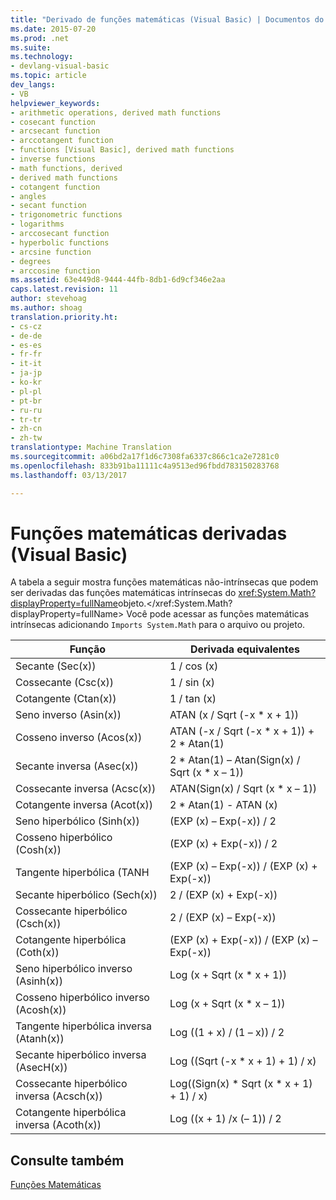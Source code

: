 ```yaml
---
title: "Derivado de funções matemáticas (Visual Basic) | Documentos do Microsoft"
ms.date: 2015-07-20
ms.prod: .net
ms.suite: 
ms.technology:
- devlang-visual-basic
ms.topic: article
dev_langs:
- VB
helpviewer_keywords:
- arithmetic operations, derived math functions
- cosecant function
- arcsecant function
- arccotangent function
- functions [Visual Basic], derived math functions
- inverse functions
- math functions, derived
- derived math functions
- cotangent function
- angles
- secant function
- trigonometric functions
- logarithms
- arccosecant function
- hyperbolic functions
- arcsine function
- degrees
- arccosine function
ms.assetid: 63e449d8-9444-44fb-8db1-6d9cf346e2aa
caps.latest.revision: 11
author: stevehoag
ms.author: shoag
translation.priority.ht:
- cs-cz
- de-de
- es-es
- fr-fr
- it-it
- ja-jp
- ko-kr
- pl-pl
- pt-br
- ru-ru
- tr-tr
- zh-cn
- zh-tw
translationtype: Machine Translation
ms.sourcegitcommit: a06bd2a17f1d6c7308fa6337c866c1ca2e7281c0
ms.openlocfilehash: 833b91ba11111c4a9513ed96fbdd783150283768
ms.lasthandoff: 03/13/2017

---
```

# <a name="derived-math-functions-visual-basic"></a>Funções matemáticas derivadas (Visual Basic)
A tabela a seguir mostra funções matemáticas não-intrínsecas que podem ser derivadas das funções matemáticas intrínsecas do <xref:System.Math?displayProperty=fullName>objeto.</xref:System.Math?displayProperty=fullName> Você pode acessar as funções matemáticas intrínsecas adicionando `Imports System.Math` para o arquivo ou projeto.  
  
|Função|Derivada equivalentes|  
|--------------|-------------------------|  
|Secante (Sec(x))|1 / cos (x)|  
|Cossecante (Csc(x))|1 / sin (x)|  
|Cotangente (Ctan(x))|1 / tan (x)|  
|Seno inverso (Asin(x))|ATAN (x / Sqrt (-x * x + 1))|  
|Cosseno inverso (Acos(x))|ATAN (-x / Sqrt (-x * x + 1)) + 2 \* Atan(1)|  
|Secante inversa (Asec(x))|2 * Atan(1) – Atan(Sign(x) / Sqrt (x \* x – 1))|  
|Cossecante inversa (Acsc(x))|ATAN(Sign(x) / Sqrt (x * x – 1))|  
|Cotangente inversa (Acot(x))|2 * Atan(1) - ATAN (x)|  
|Seno hiperbólico (Sinh(x))|(EXP (x) – Exp(-x)) / 2|  
|Cosseno hiperbólico (Cosh(x))|(EXP (x) + Exp(-x)) / 2|  
|Tangente hiperbólica (TANH|(EXP (x) – Exp(-x)) / (EXP (x) + Exp(-x))|  
|Secante hiperbólico (Sech(x))|2 / (EXP (x) + Exp(-x))|  
|Cossecante hiperbólico (Csch(x))|2 / (EXP (x) – Exp(-x))|  
|Cotangente hiperbólica (Coth(x))|(EXP (x) + Exp(-x)) / (EXP (x) – Exp(-x))|  
|Seno hiperbólico inverso (Asinh(x))|Log (x + Sqrt (x * x + 1))|  
|Cosseno hiperbólico inverso (Acosh(x))|Log (x + Sqrt (x * x – 1))|  
|Tangente hiperbólica inversa (Atanh(x))|Log ((1 + x) / (1 – x)) / 2|  
|Secante hiperbólico inversa (AsecH(x))|Log ((Sqrt (-x * x + 1) + 1) / x)|  
|Cossecante hiperbólico inversa (Acsch(x))|Log((Sign(x) * Sqrt (x \* x + 1) + 1) / x)|  
|Cotangente hiperbólica inversa (Acoth(x))|Log ((x + 1) /x (– 1)) / 2|  
  
## <a name="see-also"></a>Consulte também  
 [Funções Matemáticas](../../../visual-basic/language-reference/functions/math-functions.md)
